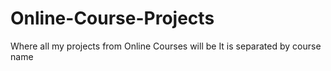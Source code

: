 # Online-Course-Projects
Where all my projects from Online Courses will be
It is separated by course name
